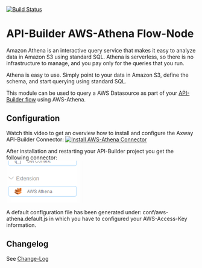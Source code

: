 [![Build Status](https://github.com/Axway-API-Builder-Ext/api-builder-extras/workflows/AWS%20Athena%20Tests/badge.svg)](https://github.com/Axway-API-Builder-Ext/api-builder-extras/actions)

# API-Builder AWS-Athena Flow-Node

Amazon Athena is an interactive query service that makes it easy to analyze data in Amazon S3 using standard SQL. Athena is serverless, so there is no infrastructure to manage, and you pay only for the queries that you run.  
  
Athena is easy to use. Simply point to your data in Amazon S3, define the schema, and start querying using standard SQL.  

This module can be used to query a AWS Datasource as part of your [API-Builder flow][1] using AWS-Athena.  

## Configuration

Watch this video to get an overview how to install and configure the Axway API-Builder Connector:
[![Install AWS-Athena Connector](https://img.youtube.com/vi/AUIsxH33gow/0.jpg)](https://youtu.be/AUIsxH33gow)


After installation and restarting your API-Builder project you get the following connector:  
![Node][connector]   

A default configuration file has been generated under: conf/aws-athena.default.js in which you have to configured your AWS-Access-Key information.


## Changelog
See [Change-Log][6]


[1]: https://docs.axway.com/bundle/api-builder/page/docs/developer_guide/flows/index.html
[2]: https://docs.axway.com/bundle/api-builder/page/docs/getting_started/index.html
[3]: https://github.com/Axway-API-Builder-Ext/api-builder-extras/issues
[6]: Changelog.md

[connector]: imgs/athena-flownode.png
[connector-query]: imgs/athena-query.png
